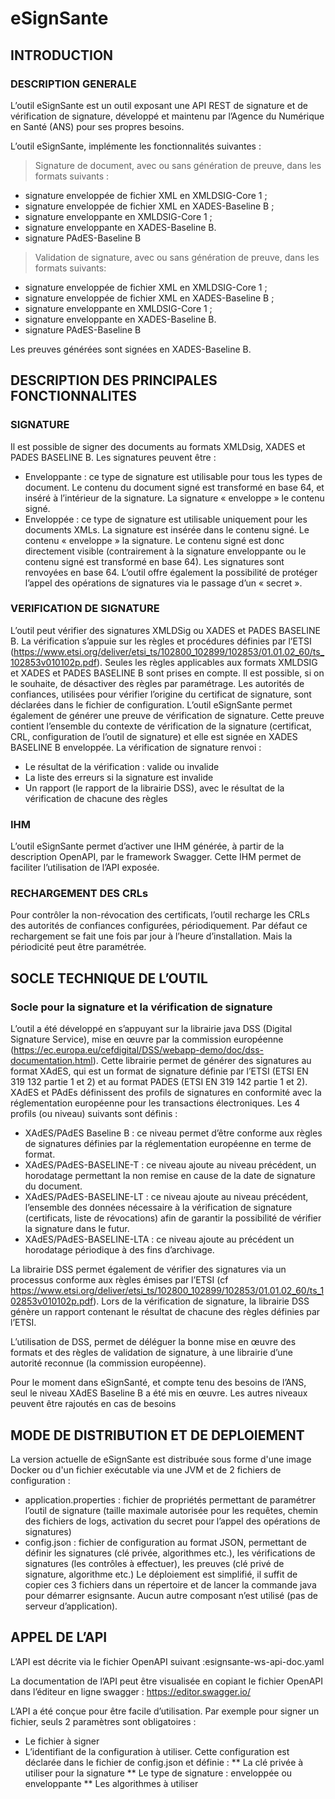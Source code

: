 # eSignSante
## INTRODUCTION
### DESCRIPTION GENERALE

L’outil eSignSante est un outil exposant une API REST de signature et de vérification de signature, développé et maintenu par l’Agence du Numérique en Santé (ANS) pour ses propres besoins.


L’outil eSignSante, implémente les fonctionnalités suivantes :
> Signature de document, avec ou sans génération de preuve, dans les formats suivants :
* signature enveloppée de fichier XML en XMLDSIG-Core 1 ;
* signature enveloppée de fichier XML en XADES-Baseline B ;
* signature enveloppante en XMLDSIG-Core 1 ;
* signature enveloppante en XADES-Baseline B.
* signature PAdES-Baseline B 
> Validation de signature, avec ou sans génération de preuve, dans les formats suivants:
* signature enveloppée de fichier XML en XMLDSIG-Core 1 ;
* signature enveloppée de fichier XML en XADES-Baseline B ;
* signature enveloppante en XMLDSIG-Core 1 ;
* signature enveloppante en XADES-Baseline B.
* signature PAdES-Baseline B

Les preuves générées sont signées en XADES-Baseline B.

## DESCRIPTION DES PRINCIPALES FONCTIONNALITES
### SIGNATURE

Il est possible de signer des documents au formats XMLDsig, XADES et PADES BASELINE B.
Les signatures peuvent être :
* Enveloppante : ce type de signature est utilisable pour tous les types de document. Le contenu du document signé est transformé en base 64, et inséré à l’intérieur de la signature. La signature « enveloppe » le contenu signé.
* Enveloppée : ce type de signature est utilisable uniquement pour les documents XMLs. La signature est insérée dans le contenu signé. Le contenu « enveloppe » la signature. Le contenu signé est donc directement visible (contrairement à la signature enveloppante ou le contenu signé est transformé en base 64).
Les signatures sont renvoyées en base 64.
L’outil offre également la possibilité de protéger l’appel des opérations de signatures via le passage d’un « secret ». 

### VERIFICATION DE SIGNATURE
L’outil peut vérifier des signatures XMLDSig ou XADES et PADES BASELINE B. La vérification s’appuie sur les règles et procédures définies par l’ETSI (https://www.etsi.org/deliver/etsi_ts/102800_102899/102853/01.01.02_60/ts_102853v010102p.pdf).
Seules les règles applicables aux formats XMLDSIG et XADES et PADES BASELINE B sont prises en compte. Il est possible, si on le souhaite, de désactiver des règles par paramétrage.
Les autorités de confiances, utilisées pour vérifier l’origine du certificat de signature, sont déclarées dans le fichier de configuration.
L’outil eSignSante permet également de générer une preuve de vérification de signature. Cette preuve contient l’ensemble du contexte de vérification de la signature (certificat, CRL, configuration de l’outil de signature) et elle est signée en XADES BASELINE B enveloppée.
La vérification de signature renvoi :
* Le résultat de la vérification : valide ou invalide
* La liste des erreurs si la signature est invalide
* Un rapport (le rapport de la librairie DSS), avec le résultat de la vérification de chacune des règles

### IHM
L’outil eSignSante permet d’activer une IHM générée, à partir de la description OpenAPI, par le framework Swagger.
Cette IHM permet de faciliter l’utilisation de l’API exposée.  

### RECHARGEMENT DES CRLs
Pour contrôler la non-révocation des certificats, l’outil recharge les CRLs des autorités de confiances configurées, périodiquement. Par défaut ce rechargement se fait une fois par jour à l’heure d’installation. Mais la périodicité peut être paramétrée.


## SOCLE TECHNIQUE DE L’OUTIL
### Socle pour la signature et la vérification de signature

L’outil a été développé en s’appuyant sur la librairie java DSS (Digital Signature Service), mise en œuvre par la commission européenne (https://ec.europa.eu/cefdigital/DSS/webapp-demo/doc/dss-documentation.html).
Cette librairie permet de générer des signatures au format XAdES, qui est un format de signature définie par l’ETSI (ETSI EN 319 132 partie 1 et 2) et au format PADES (ETSI EN 319 142 partie 1 et 2).  XAdES et PAdEs définissent des profils de signatures en conformité avec la réglementation européenne pour les transactions électroniques. 
Les 4 profils (ou niveau) suivants sont définis :
* XAdES/PAdES Baseline B : ce niveau permet d’être conforme aux règles de signatures définies par la réglementation européenne en terme de format.
* XAdES/PAdES-BASELINE-T : ce niveau ajoute au niveau précédent, un horodatage permettant la non remise en cause de la date de signature du document.
* XAdES/PAdES-BASELINE-LT : ce niveau ajoute au niveau précédent, l’ensemble des données nécessaire à la vérification de signature (certificats, liste de révocations) afin de garantir la possibilité de vérifier la signature dans le futur. 
* XAdES/PAdES-BASELINE-LTA : ce niveau ajoute au précédent un horodatage périodique à des fins d’archivage.

La librairie DSS permet également de vérifier des signatures via un processus conforme aux règles émises par l’ETSI (cf https://www.etsi.org/deliver/etsi_ts/102800_102899/102853/01.01.02_60/ts_102853v010102p.pdf). Lors de la vérification de signature, la librairie DSS génère un rapport contenant le résultat de chacune des règles définies par l’ETSI.

L’utilisation de DSS, permet de déléguer la bonne mise en œuvre des formats et des règles de validation de signature, à une librairie d’une autorité reconnue (la commission européenne).

Pour le moment dans eSignSanté, et compte tenu des besoins de l’ANS, seul le niveau XAdES Baseline B a été mis en œuvre. Les autres niveaux peuvent être rajoutés en cas de besoins

## MODE DE DISTRIBUTION ET DE DEPLOIEMENT
La version actuelle de eSignSante est distribuée sous forme d'une image Docker ou d'un fichier exécutable via une JVM et de 2 fichiers de configuration :
* application.properties : fichier de propriétés permettant de paramétrer l’outil de signature (taille maximale autorisée pour les requêtes, chemin des fichiers de logs, activation du secret pour l’appel des opérations de signatures)
* config.json : fichier de configuration au format JSON, permettant de définir les signatures (clé privée, algorithmes etc.), les vérifications de signatures (les contrôles à effectuer), les preuves (clé privé de signature, algorithme etc.)
Le déploiement est simplifié, il suffit de copier ces 3 fichiers dans un répertoire et de lancer la commande java pour démarrer esignsante. Aucun autre composant n’est utilisé (pas de serveur d’application).

## APPEL DE L’API
L’API est décrite via le fichier OpenAPI suivant :esignsante-ws-api-doc.yaml

La documentation de l’API peut être visualisée en copiant le fichier OpenAPI dans l’éditeur en ligne swagger : https://editor.swagger.io/

L’API a été conçue pour être facile d’utilisation. Par exemple pour signer un fichier, seuls 2 paramètres sont obligatoires :
* Le fichier à signer
* L’identifiant de la configuration à utiliser. Cette configuration est déclarée dans le fichier de config.json et définie :
  ** La clé privée à utiliser pour la signature
  ** Le type de signature : enveloppée ou enveloppante
  ** Les algorithmes à utiliser
